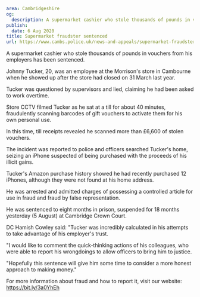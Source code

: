 ```yaml
area: Cambridgeshire
og:
  description: A supermarket cashier who stole thousands of pounds in vouchers from his employers has been sentenced.
publish:
  date: 6 Aug 2020
title: Supermarket fraudster sentenced
url: https://www.cambs.police.uk/news-and-appeals/supermarket-fraudster-sentenced-August-2020
```

A supermarket cashier who stole thousands of pounds in vouchers from his employers has been sentenced.

Johnny Tucker, 20, was an employee at the Morrison's store in Cambourne when he showed up after the store had closed on 31 March last year.

Tucker was questioned by supervisors and lied, claiming he had been asked to work overtime.

Store CCTV filmed Tucker as he sat at a till for about 40 minutes, fraudulently scanning barcodes of gift vouchers to activate them for his own personal use.

In this time, till receipts revealed he scanned more than £6,600 of stolen vouchers.

The incident was reported to police and officers searched Tucker's home, seizing an iPhone suspected of being purchased with the proceeds of his illicit gains.

Tucker's Amazon purchase history showed he had recently purchased 12 iPhones, although they were not found at his home address.

He was arrested and admitted charges of possessing a controlled article for use in fraud and fraud by false representation.

He was sentenced to eight months in prison, suspended for 18 months yesterday (5 August) at Cambridge Crown Court.

DC Hamish Cowley said: "Tucker was incredibly calculated in his attempts to take advantage of his employer's trust.

"I would like to comment the quick-thinking actions of his colleagues, who were able to report his wrongdoings to allow officers to bring him to justice.

"Hopefully this sentence will give him some time to consider a more honest approach to making money."

For more information about fraud and how to report it, visit our website: https://bit.ly/3a0YhEh
